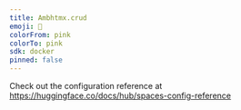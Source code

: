 ```yaml
---
title: Ambhtmx.crud
emoji: 🏃
colorFrom: pink
colorTo: pink
sdk: docker
pinned: false
---
```


Check out the configuration reference at https://huggingface.co/docs/hub/spaces-config-reference
